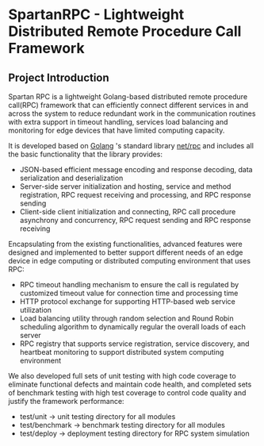 # SpartanRPC - Lightweight Distributed Remote Procedure Call Framework

## Project Introduction

Spartan RPC is a lightweight Golang-based distributed remote procedure call(RPC) framework that can efficiently connect different services in and across the system to reduce redundant work in the communication routines with extra support in timeout handling, services load balancing and monitoring for edge devices that have limited computing capacity. 

It is developed based on [Golang](https://github.com/golang/go) 's standard library [net/rpc](https://github.com/golang/go/tree/master/src/net/rpc) and includes all the basic functionality that the library provides:
* JSON-based efficient message encoding and response decoding, data serialization and deserialization
* Server-side server initialization and hosting, service and method registration, RPC request receiving and processing, and RPC response sending
* Client-side client initialization and connecting, RPC call procedure asynchrony and concurrency, RPC request sending and RPC response receiving

Encapsulating from the existing functionalities, advanced features were designed and implemented to better support different needs of an edge device in edge computing or distributed computing environment that uses RPC:
* RPC timeout handling mechanism to ensure the call is regulated by customized timeout value for connection time and processing time  
* HTTP protocol exchange for supporting HTTP-based web service utilization
* Load balancing utility through random selection and Round Robin scheduling algorithm to dynamically regular the overall loads of each server
* RPC registry that supports service registration, service discovery, and heartbeat monitoring to support distributed system computing environment

We also developed full sets of unit testing with high code coverage to eliminate functional defects and maintain code health, and completed sets of benchmark testing with high test coverage to control code quality and justify the framework performance:
* test/unit -> unit testing directory for all modules
* test/benchmark -> benchmark testing directory for all modules
* test/deploy -> deployment testing directory for RPC system simulation
